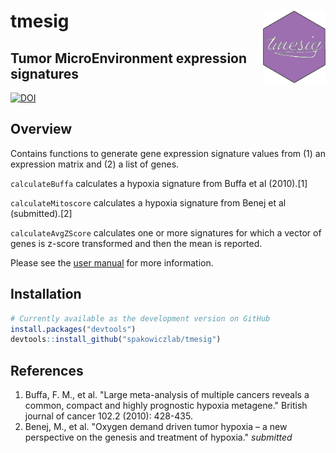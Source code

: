 # tmesig <img src="man/figures/hex-sticker.png" align="right" width="100" />

## Tumor MicroEnvironment expression signatures                    

[![DOI](https://zenodo.org/badge/424702817.svg)](https://zenodo.org/badge/latestdoi/424702817)

## Overview

Contains functions to generate gene expression signature values from (1) an expression matrix and (2) a list of genes. 

`calculateBuffa` calculates a hypoxia signature from Buffa et al (2010).[1]

`calculateMitoscore` calculates a hypoxia signature from Benej et al (submitted).[2]

`calculateAvgZScore` calculates one or more signatures for which a vector of genes is z-score transformed and then the mean is reported.

Please see the [user manual](https://github.com/spakowiczlab/tmesig/blob/master/doc/tmesig-documentation.md) for more information. 

## Installation

``` r
# Currently available as the development version on GitHub
install.packages("devtools")
devtools::install_github("spakowiczlab/tmesig")
```

## References

1. Buffa, F. M., et al. "Large meta-analysis of multiple cancers reveals a common, compact and highly prognostic hypoxia metagene." British journal of cancer 102.2 (2010): 428-435.
2. Benej, M., et al. "Oxygen demand driven tumor hypoxia – a new perspective on the genesis and treatment of hypoxia." _submitted_
